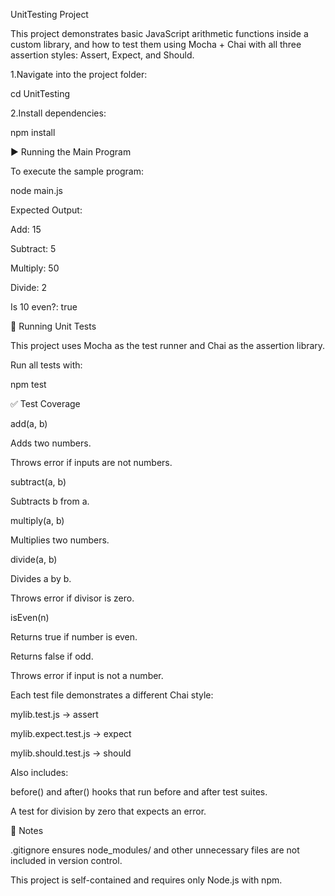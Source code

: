 UnitTesting Project

This project demonstrates basic JavaScript arithmetic functions inside a custom library, and how to test them using Mocha + Chai with all three assertion styles: Assert, Expect, and Should.

1.Navigate into the project folder:

cd UnitTesting

2.Install dependencies:

npm install

▶️ Running the Main Program

To execute the sample program:

node main.js

Expected Output:

Add: 15

Subtract: 5

Multiply: 50

Divide: 2

Is 10 even?: true

🧪 Running Unit Tests

This project uses Mocha as the test runner and Chai as the assertion library.

Run all tests with:

npm test

✅ Test Coverage

add(a, b)

Adds two numbers.

Throws error if inputs are not numbers.

subtract(a, b)

Subtracts b from a.

multiply(a, b)

Multiplies two numbers.

divide(a, b)

Divides a by b.

Throws error if divisor is zero.

isEven(n)

Returns true if number is even.

Returns false if odd.

Throws error if input is not a number.

Each test file demonstrates a different Chai style:

mylib.test.js → assert

mylib.expect.test.js → expect

mylib.should.test.js → should

Also includes:

before() and after() hooks that run before and after test suites.

A test for division by zero that expects an error.

📘 Notes

.gitignore ensures node_modules/ and other unnecessary files are not included in version control.

This project is self-contained and requires only Node.js with npm.
